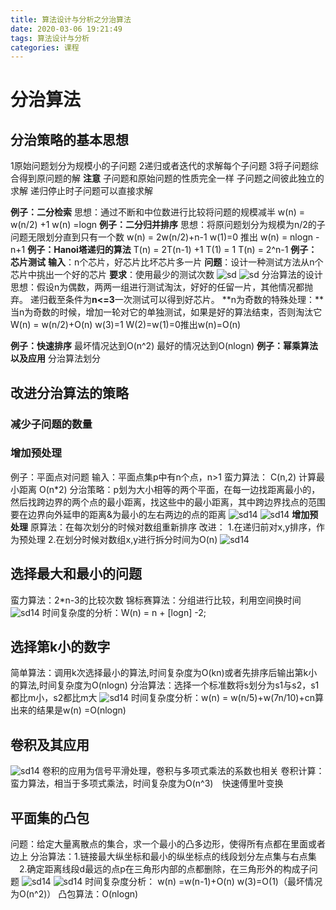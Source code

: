 ```yaml
---
title: 算法设计与分析之分治算法
date: 2020-03-06 19:21:49
tags: 算法设计与分析
categories: 课程
---
```

# 分治算法
## 分治策略的基本思想
1原始问题划分为规模小的子问题 2递归或者迭代的求解每个子问题 3将子问题综合得到原问题的解
**注意**
子问题和原始问题的性质完全一样
子问题之间彼此独立的求解
递归停止时子问题可以直接求解
 <!--more--> 
**例子：二分检索**
思想：通过不断和中位数进行比较将问题的规模减半
w(n) = w(n/2) +1
w(n) =logn
**例子：二分归并排序**
思想：将原问题划分为规模为n/2的子问题无限划分直到只有一个数
w(n) = 2w(n/2)+n-1
w(1)=0 推出
w(n) = nlogn -n+1 
**例子：Hanoi塔递归的算法**
T(n) = 2T(n-1) +1
T(1) = 1
T(n) = 2^n-1
**例子：芯片测试**
**输入**：n个芯片，好芯片比坏芯片多一片   **问题**：设计一种测试方法从n个芯片中挑出一个好的芯片   **要求**：使用最少的测试次数
![sd](/算法设计与分析/55.png "测试")
![sd](/算法设计与分析/66.png "判定")
分治算法的设计思想：假设n为偶数，两两一组进行测试淘汰，好好的任留一片，其他情况都抛弃。 递归截至条件为**n<=3**一次测试可以得到好芯片。
**n为奇数的特殊处理：**当n为奇数的时候，增加一轮对它的单独测试，如果是好的算法结束，否则淘汰它
W(n) = w(n/2)+O(n)
w(3)=1 W(2)=w(1)=0推出w(n)=O(n)

**例子：快速排序**
最坏情况达到O(n^2) 最好的情况达到O(nlogn)
**例子：幂乘算法以及应用**
分治算法划分





## 改进分治算法的策略
### 减少子问题的数量
### 增加预处理
例子：平面点对问题
输入：平面点集p中有n个点，n>1
蛮力算法：
C(n,2) 计算最小距离 O(n*2)
分治策略：p划为大小相等的两个平面，在每一边找距离最小的，然后找跨边界的两个点的最小距离，找这些中的最小距离，其中跨边界找点的范围要在边界向外延申的距离&为最小的左右两边的点的距离
![sd14](/算法设计与分析/11.png "划分")
![sd14](/算法设计与分析/22.png "算法分析")
**增加预处理**
原算法：在每次划分的时候对数组重新排序
改进：
1.在递归前对x,y排序，作为预处理
2.在划分时候对数组x,y进行拆分时间为O(n)
![sd14](/算法设计与分析/33.png "改进")

## 选择最大和最小的问题
蛮力算法：2*n-3的比较次数
锦标赛算法：分组进行比较，利用空间换时间
![sd14](/算法设计与分析/44.png "例子")
时间复杂度的分析：W(n) = n + [logn] -2;
## 选择第k小的数字
简单算法：调用k次选择最小的算法,时间复杂度为O(kn)或者先排序后输出第k小的算法,时间复杂度为O(nlogn)
分治算法：选择一个标准数将s划分为s1与s2，s1都比m小，s2都比m大
![sd14](/算法设计与分析/77.png "划分")
时间复杂度分析：w(n) = w(n/5)+w(7n/10)+cn算出来的结果是w(n) =O(nlogn)
## 卷积及其应用
![sd14](/算法设计与分析/88.png )
卷积的应用为信号平滑处理，卷积与多项式乘法的系数也相关
卷积计算：蛮力算法，相当于多项式乘法，时间复杂度为O(n^3)&emsp;快速傅里叶变换
## 平面集的凸包
问题：给定大量离散点的集合，求一个最小的凸多边形，使得所有点都在里面或者边上
分治算法：1.链接最大纵坐标和最小的纵坐标点的线段划分左点集与右点集 &emsp;2.确定距离线段d最远的点p在三角形内部的点都删除，在三角形外的构成子问题
![sd14](/算法设计与分析/99.png )
![sd14](/算法设计与分析/100.png )
时间复杂度分析：
w(n) =w(n-1)+O(n)
w(3)=O(1)（最坏情况为O(n^2)）
凸包算法：O(nlogn)


